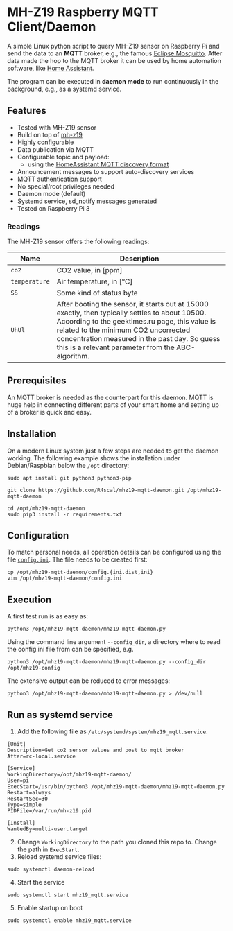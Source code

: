 # MH-Z19 Raspberry MQTT Client/Daemon

A simple Linux python script to query MH-Z19 sensor on Raspberry Pi and send the data to an **MQTT** broker,
e.g., the famous [Eclipse Mosquitto](https://projects.eclipse.org/projects/technology.mosquitto).
After data made the hop to the MQTT broker it can be used by home automation software, like [Home Assistant](https://www.home-assistant.io/).

The program can be executed in **daemon mode** to run continuously in the background, e.g., as a systemd service.
## Features

* Tested with MH-Z19 sensor
* Build on top of [mh-z19](https://github.com/UedaTakeyuki/mh-z19/)
* Highly configurable
* Data publication via MQTT
* Configurable topic and payload:
    * using the [HomeAssistant MQTT discovery format](https://home-assistant.io/docs/mqtt/discovery/)
* Announcement messages to support auto-discovery services
* MQTT authentication support
* No special/root privileges needed
* Daemon mode (default)
* Systemd service, sd\_notify messages generated
* Tested on Raspberry Pi 3

### Readings

The MH-Z19 sensor offers the following readings:

| Name            | Description |
|-----------------|-------------|
| `co2`           | CO2 value, in [ppm] |
| `temperature`   | Air temperature, in [°C] |
| `SS`            | Some kind of status byte |
| `UhUl`          | After booting the sensor, it starts out at 15000 exactly, then typically settles to about 10500. According to the geektimes.ru page, this value is related to the minimum CO2 uncorrected concentration measured in the past day. So guess this is a relevant parameter from the ABC-algorithm. |


## Prerequisites

An MQTT broker is needed as the counterpart for this daemon.
MQTT is huge help in connecting different parts of your smart home and setting up of a broker is quick and easy.

## Installation

On a modern Linux system just a few steps are needed to get the daemon working.
The following example shows the installation under Debian/Raspbian below the `/opt` directory:

```shell
sudo apt install git python3 python3-pip

git clone https://github.com/R4scal/mhz19-mqtt-daemon.git /opt/mhz19-mqtt-daemon

cd /opt/mhz19-mqtt-daemon
sudo pip3 install -r requirements.txt
```

## Configuration

To match personal needs, all operation details can be configured using the file [`config.ini`](config.ini.dist).
The file needs to be created first:

```shell
cp /opt/mhz19-mqtt-daemon/config.{ini.dist,ini}
vim /opt/mhz19-mqtt-daemon/config.ini
```

## Execution

A first test run is as easy as:

```shell
python3 /opt/mhz19-mqtt-daemon/mhz19-mqtt-daemon.py
```

Using the command line argument `--config_dir`, a directory where to read the config.ini file from can be specified, e.g.

```shell
python3 /opt/mhz19-mqtt-daemon/mhz19-mqtt-daemon.py --config_dir /opt/mhz19-config
```

The extensive output can be reduced to error messages:

```shell
python3 /opt/mhz19-mqtt-daemon/mhz19-mqtt-daemon.py > /dev/null
```

## Run as systemd service

1. Add the following file as `/etc/systemd/system/mhz19_mqtt.service`.
```
[Unit]
Description=Get co2 sensor values and post to mqtt broker
After=rc-local.service

[Service]
WorkingDirectory=/opt/mhz19-mqtt-daemon/
User=pi
ExecStart=/usr/bin/python3 /opt/mhz19-mqtt-daemon/mhz19-mqtt-daemon.py
Restart=always
RestartSec=30
Type=simple
PIDFile=/var/run/mh-z19.pid

[Install]
WantedBy=multi-user.target
```
2. Change `WorkingDirectory` to the path you cloned this repo to. Change the path in `ExecStart`.
3. Reload systemd service files:
```
sudo systemctl daemon-reload
```
4. Start the service
```
sudo systemctl start mhz19_mqtt.service
```
5. Enable startup on boot
```
sudo systemctl enable mhz19_mqtt.service
```
